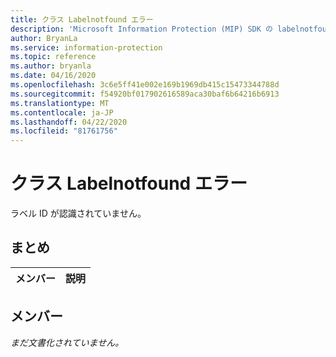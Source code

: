 ```yaml
---
title: クラス Labelnotfound エラー
description: 'Microsoft Information Protection (MIP) SDK の labelnotfound error:: undefined クラスを文書にします。'
author: BryanLa
ms.service: information-protection
ms.topic: reference
ms.author: bryanla
ms.date: 04/16/2020
ms.openlocfilehash: 3c6e5ff41e002e169b1969db415c15473344788d
ms.sourcegitcommit: f54920bf017902616589aca30baf6b64216b6913
ms.translationtype: MT
ms.contentlocale: ja-JP
ms.lasthandoff: 04/22/2020
ms.locfileid: "81761756"
---
```

# <a name="class-labelnotfounderror"></a>クラス Labelnotfound エラー 
ラベル ID が認識されていません。
  
## <a name="summary"></a>まとめ
 メンバー                        | 説明                                
--------------------------------|---------------------------------------------
  
## <a name="members"></a>メンバー
_まだ文書化されていません。_
